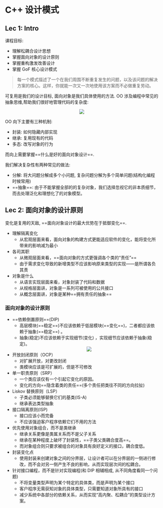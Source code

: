 # C++ 设计模式
## Lec 1: Intro
课程目标:
* 理解松耦合设计思想
* 掌握面向对象的设计原则
* 掌握重构激发改善设计
* 掌握 GoF 核心设计模式

> 每一个模式描述了一个在我们周围不断重复发生的问题，以及该问题的解决方案的核心。这样，你就能一次又一次地使用该方案而不必做重复劳动。

可复用是我们的设计目标, 面向对象是我们具体使用的方法. OO 涉及编程中常见的抽象思维,帮助我们很好地管理代码的复杂度:<div align=center><img src="https://i.imgur.com/ECexQDt.png"/></div>

OO 向下主要有三种机制:
* 封装: 如何隐藏内部实现
* 继承: 复用现有的代码
* 多态: 改写对象的行为

而向上需要掌握==什么是好的面向对象设计==.

我们解决复杂性有两种常见的做法:
* 分解: 将大问题分解成多个小问题, 复杂问题分解为多个简单问题(结构化编程时候常用)
* ==抽象==: 由于不能掌握全部的的复杂对象，我们选择忽视它的非本质细节，而去处理泛化和理想化了的对象模型。

## Lec 2: 面向对象的设计原则
变化是复用的天敌, ==面向对象设计的最大优势在于抵御变化==.
* 理解隔离变化
  * 从宏观层面来看，面向对象的构建方式更能适应软件的变化，能将变化所带来的影响减为最小
* 各司其职
  * 从微观层面来看，==面向对象的方式更强调各个类的“责任”==
  * 由于需求变化导致的新增类型不应该影响原来类型的实现——是所谓各负其责
* 对象是什么
  * 从语言实现层面来看，对象封装了代码和数据
  * 从规格层面讲，对象是一系列可被使用的公共接口
  * 从概念层面讲，对象是某种==拥有责任的抽象==

### 面向对象的设计原则
* ==依赖倒置原则==(DIP)
  * 高层模块(==稳定==)不应该依赖于低层模块(==变化==)，二者都应该依赖于抽象(==稳定==) 。
  * 抽象(稳定)不应该依赖于实现细节(变化) ，实现细节应该依赖于抽象(稳定)。<div align=center><img src="https://i.imgur.com/26kay53.png"/></div>
* 开放封闭原则（OCP）
  * 对扩展开放，对更改封闭
  * 类模块应该是可扩展的，但是不可修改
* 单一职责原则（SRP）
  * 一个类应该仅有一个引起它变化的原因。
  * 变化的方向==隐含着类的责任==(多个责任把类往不同的方向拉扯)
* Liskov 替换原则（LSP）
  * 子类必须能够替换它们的基类(IS-A)
  * 继承表达类型抽象
* 接口隔离原则(ISP)
  * 接口应该小而完备
  * 不应该强迫客户程序依赖它们不用的方法
* 优先使用对象组合，而不是类继承
  * 继承关系更像是类属关系而不是父子关系
  * 继承在某种程度上破坏了封装性，==子类父类耦合度高==。
  * 而对象组合则只要求被组合的对象具有良好定义的接口，耦合度低。
* 封装变化点
  * 使用封装来创建对象之间的分界层，让设计者可以在分界层的一侧进行修改，而不会对另一侧产生不良的影响，从而实现层次间的松耦合。
* 针对接口编程，而不是针对实现编程(和 DIP 相辅相成, 从不同角度看同一个问题)
  * 不将变量类型声明为某个特定的具体类，而是声明为某个接口
  * 客户程序无需获知对象的具体类型，只需要知道对象所具有的接口
  * 减少系统中各部分的依赖关系，从而实现“高内聚、松耦合”的类型设计方案。